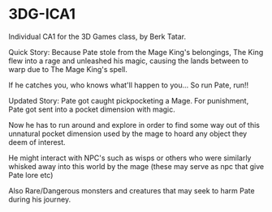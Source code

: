 # 3DG-ICA1
 Individual CA1 for the 3D Games class, by Berk Tatar.


Quick Story:
Because Pate stole from the Mage King's belongings, The King flew into a rage and unleashed his magic, causing the lands between to warp due to The Mage King's spell.

If he catches you, who knows what'll happen to you...
So run Pate, run!!

Updated Story:
Pate got caught pickpocketing a Mage. For punishment, Pate got sent into a pocket dimension with magic.

Now he has to run around and explore in order to find some way out of this unnatural pocket dimension used by the mage to hoard any object they deem of interest.

He might interact with NPC's such as wisps or others who were similarly whisked away into this world by the mage (these may serve as npc that give Pate lore etc)

Also Rare/Dangerous monsters and creatures that may seek to harm Pate during his journey.